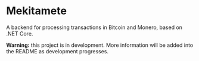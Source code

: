 # Mekitamete
A backend for processing transactions in Bitcoin and Monero, based on .NET Core.

**Warning:** this project is in development. More information will be added into the README as development progresses.
